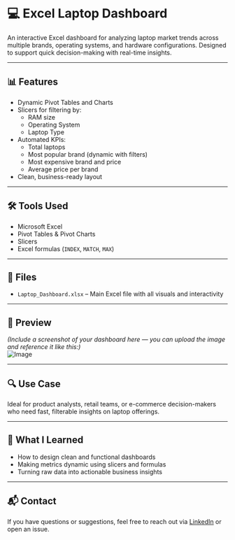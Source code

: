 # 💻 Excel Laptop Dashboard

An interactive Excel dashboard for analyzing laptop market trends across multiple brands, operating systems, and hardware configurations. Designed to support quick decision-making with real-time insights.

---

## 📊 Features

- Dynamic Pivot Tables and Charts
- Slicers for filtering by:
  - RAM size
  - Operating System
  - Laptop Type
- Automated KPIs:
  - Total laptops
  - Most popular brand (dynamic with filters)
  - Most expensive brand and price
  - Average price per brand
- Clean, business-ready layout

---

## 🛠️ Tools Used

- Microsoft Excel
- Pivot Tables & Pivot Charts
- Slicers
- Excel formulas (`INDEX`, `MATCH`, `MAX`)

---

## 📁 Files

- `Laptop_Dashboard.xlsx` – Main Excel file with all visuals and interactivity

---

## 📸 Preview

*(Include a screenshot of your dashboard here — you can upload the image and reference it like this:)*  
![Image](https://github.com/user-attachments/assets/b4391dd3-3a6a-4d4b-bc46-c606f59020bf)

---

## 🔍 Use Case

Ideal for product analysts, retail teams, or e-commerce decision-makers who need fast, filterable insights on laptop offerings.

---

## 🧠 What I Learned

- How to design clean and functional dashboards
- Making metrics dynamic using slicers and formulas
- Turning raw data into actionable business insights

---

## 📬 Contact

If you have questions or suggestions, feel free to reach out via [LinkedIn](https://www.linkedin.com/in/vincent-otoo/) or open an issue.
